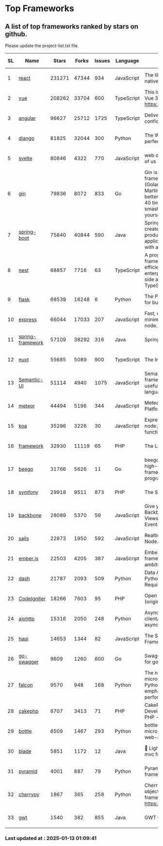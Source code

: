 # Top Frameworks
## A list of top frameworks ranked by stars on github.  
Please update the project-list.txt file.

| SL| Name  | Stars| Forks| Issues | Language | Description | Last Commit |
| --| ------| -----| ---- | ------ | -------- | ----------- | ----------- |
| 1 | [react](https://github.com/facebook/react) | 231271 | 47344 | 934 | JavaScript | The library for web and native user interfaces. | 2025-01-12 18:16:54 |
| 2 | [vue](https://github.com/vuejs/vue) | 208262 | 33704 | 600 | TypeScript | This is the repo for Vue 2. For Vue 3, go to https://github.com/vuejs/core | 2024-10-10 07:24:14 |
| 3 | [angular](https://github.com/angular/angular) | 96627 | 25712 | 1725 | TypeScript | Deliver web apps with confidence 🚀 | 2025-01-10 19:03:38 |
| 4 | [django](https://github.com/django/django) | 81825 | 32044 | 300 | Python | The Web framework for perfectionists with deadlines. | 2025-01-10 13:38:09 |
| 5 | [svelte](https://github.com/sveltejs/svelte) | 80846 | 4322 | 770 | JavaScript | web development for the rest of us | 2025-01-12 18:52:27 |
| 6 | [gin](https://github.com/gin-gonic/gin) | 79836 | 8072 | 833 | Go | Gin is a HTTP web framework written in Go (Golang). It features a Martini-like API with much better performance -- up to 40 times faster. If you need smashing performance, get yourself some Gin. | 2024-12-30 03:40:37 |
| 7 | [spring-boot](https://github.com/spring-projects/spring-boot) | 75840 | 40844 | 590 | Java | Spring Boot helps you to create Spring-powered, production-grade applications and services with absolute minimum fuss. | 2025-01-12 05:18:47 |
| 8 | [nest](https://github.com/nestjs/nest) | 68857 | 7716 | 63 | TypeScript | A progressive Node.js framework for building efficient, scalable, and enterprise-grade server-side applications with TypeScript/JavaScript 🚀 | 2025-01-10 08:47:06 |
| 9 | [flask](https://github.com/pallets/flask) | 68539 | 16248 | 6 | Python | The Python micro framework for building web applications. | 2025-01-05 17:10:00 |
| 10 | [express](https://github.com/expressjs/express) | 66044 | 17033 | 207 | JavaScript | Fast, unopinionated, minimalist web framework for node. | 2025-01-12 17:08:51 |
| 11 | [spring-framework](https://github.com/spring-projects/spring-framework) | 57109 | 38292 | 316 | Java | Spring Framework | 2025-01-12 17:13:04 |
| 12 | [nuxt](https://github.com/nuxt/nuxt) | 55685 | 5089 | 900 | TypeScript | The Intuitive Vue Framework. | 2025-01-12 21:09:00 |
| 13 | [Semantic-UI](https://github.com/Semantic-Org/Semantic-UI) | 51114 | 4940 | 1075 | JavaScript | Semantic is a UI component framework based around useful principles from natural language. | 2024-11-27 21:01:47 |
| 14 | [meteor](https://github.com/meteor/meteor) | 44494 | 5196 | 344 | JavaScript | Meteor, the JavaScript App Platform | 2024-12-13 20:16:27 |
| 15 | [koa](https://github.com/koajs/koa) | 35296 | 3226 | 30 | JavaScript | Expressive middleware for node.js using ES2017 async functions | 2024-11-04 05:08:13 |
| 16 | [framework](https://github.com/laravel/framework) | 32930 | 11119 | 65 | PHP | The Laravel Framework. | 2025-01-10 21:34:30 |
| 17 | [beego](https://github.com/beego/beego) | 31766 | 5626 | 11 | Go | beego is an open-source, high-performance web framework for the Go programming language. | 2025-01-12 07:08:34 |
| 18 | [symfony](https://github.com/symfony/symfony) | 29918 | 9511 | 873 | PHP | The Symfony PHP framework | 2025-01-12 22:16:37 |
| 19 | [backbone](https://github.com/jashkenas/backbone) | 28089 | 5370 | 59 | JavaScript | Give your JS App some Backbone with Models, Views, Collections, and Events | 2024-09-02 12:55:04 |
| 20 | [sails](https://github.com/balderdashy/sails) | 22873 | 1950 | 592 | JavaScript | Realtime MVC Framework for Node.js | 2024-12-06 23:47:23 |
| 21 | [ember.js](https://github.com/emberjs/ember.js) | 22503 | 4205 | 387 | JavaScript | Ember.js - A JavaScript framework for creating ambitious web applications | 2025-01-07 14:53:49 |
| 22 | [dash](https://github.com/plotly/dash) | 21787 | 2093 | 509 | Python | Data Apps & Dashboards for Python. No JavaScript Required. | 2024-12-11 17:57:01 |
| 23 | [CodeIgniter](https://github.com/bcit-ci/CodeIgniter) | 18266 | 7603 | 95 | PHP | Open Source PHP Framework (originally from EllisLab) | 2024-03-20 03:51:42 |
| 24 | [aiohttp](https://github.com/aio-libs/aiohttp) | 15316 | 2050 | 248 | Python | Asynchronous HTTP client/server framework for asyncio and Python | 2025-01-10 10:46:29 |
| 25 | [hapi](https://github.com/hapijs/hapi) | 14653 | 1344 | 82 | JavaScript | The Simple, Secure Framework Developers Trust | 2024-10-24 22:10:55 |
| 26 | [go-swagger](https://github.com/go-swagger/go-swagger) | 9609 | 1260 | 600 | Go | Swagger 2.0 implementation for go | 2024-11-07 04:05:23 |
| 27 | [falcon](https://github.com/falconry/falcon) | 9570 | 948 | 168 | Python | The no-magic web API and microservices framework for Python developers, with an emphasis on reliability and performance at scale. | 2025-01-02 17:06:23 |
| 28 | [cakephp](https://github.com/cakephp/cakephp) | 8707 | 3413 | 71 | PHP | CakePHP: The Rapid Development Framework for PHP - Official Repository | 2025-01-12 03:59:32 |
| 29 | [bottle](https://github.com/bottlepy/bottle) | 8509 | 1467 | 293 | Python | bottle.py is a fast and simple micro-framework for python web-applications. | 2024-12-06 16:42:00 |
| 30 | [blade](https://github.com/lets-blade/blade) | 5851 | 1172 | 12 | Java | :rocket: Lightning fast and elegant mvc framework for Java8 | 2024-12-03 02:45:13 |
| 31 | [pyramid](https://github.com/Pylons/pyramid) | 4001 | 887 | 79 | Python | Pyramid - A Python web framework | 2024-12-20 23:21:35 |
| 32 | [cherrypy](https://github.com/cherrypy/cherrypy) | 1867 | 365 | 258 | Python | CherryPy is a pythonic, object-oriented HTTP framework.      https://cherrypy.dev | 2024-12-23 21:20:04 |
| 33 | [gwt](https://github.com/gwtproject/gwt) | 1540 | 382 | 855 | Java | GWT Open Source Project | 2025-01-08 20:28:42 |

### Last updated at : 2025-01-13 01:09:41
